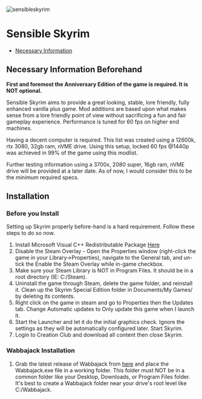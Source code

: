 ![sensibleskyrim](https://user-images.githubusercontent.com/91299020/192007435-2b9de1bc-62b3-4624-9ba4-030cfc3864b0.png)

# Sensible Skyrim

- [Necessary Information](https://github.com/TitansBane/Sensible-Skyrim/blob/main/README.md#necessary-information-beforehand)

## Necessary Information Beforehand

**First and foremost the Anniversary Edition of the game is required. It is NOT optional.** 

  Sensible Skyrim aims to provide a great looking, stable, lore friendly, fully enhanced vanilla plus game. Mod additions are based upon what makes sense from a lore friendly point of view without sacrificing a fun and fair gameplay experience. Performance is tuned for 60 fps on higher end machines.

  Having a decent computer is required. This list was created using a 12600k, rtx 3080, 32gb ram, nVME drive. Using this setup, locked 60 fps @1440p was achieved in 99% of the game using this modlist. 

  Further testing information using a 3700x, 2080 super, 16gb ram, nVME drive will be provided at a later date. As of now, I would consider this to be the minimum required specs.  
  
  ## Installation
  ### Before you Install
  Setting up Skyrim properly before-hand is a hard requirement. Follow these steps to do so now.
  1. Install Microsoft Visual C++ Redistributable Package [Here](https://aka.ms/vs/16/release/vc_redist.x64.exe)
  2. Disable the Steam Overlay - Open the Properties window (right-click the game in your Library->Properties), navigate to the General tab, and un-tick the Enable the Steam Overlay while in-game checkbox.
  3. Make sure your Steam Library is NOT in Program Files. It should be in a root directory (IE: C:/Steam).
  4. Uninstall the game through Steam, delete the game folder, and reinstall it. Clean up the Skyrim Special Edition folder in Documents/My Games/ by deleting its contents.
  5. Right click on the game in steam and go to Properties then the Updates tab. Change Automatic updates to Only update this game when I launch it. 
  6. Start the Launcher and let it do the initial graphics check. Ignore the settings as they will be automatically configured later. Start Skyrim.
  7. Login to Creation Club and download all content then close Skyrim.

### Wabbajack Installation
1. Grab the latest release of Wabbajack from [here](https://github.com/wabbajack-tools/wabbajack/releases) and place the Wabbajack.exe file in a working folder. This folder must NOT be in a common folder like your Desktop, Downloads, or Program Files folder. It's best to create a Wabbajack folder near your drive's root level like C:/Wabbajack.

